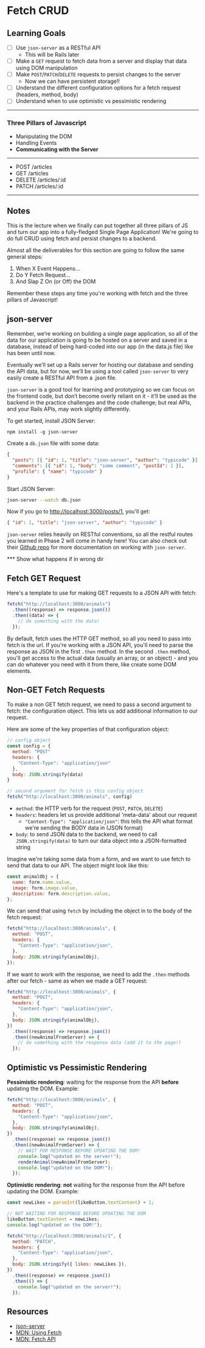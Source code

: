 # Fetch CRUD

## Learning Goals

- [ ] Use `json-server` as a RESTful API
  - This will be Rails later
- [ ] Make a `GET` request to fetch data from a server and display that data using DOM manipulation
- [ ] Make `POST`/`PATCH`/`DELETE` requests to persist changes to the server
  - Now we can have persistent storage!!
- [ ] Understand the different configuration options for a fetch request (headers, method, body)
- [ ] Understand when to use optimistic vs pessimistic rendering

---

### Three Pillars of Javascript

- Manipulating the DOM
- Handling Events
- **Communicating with the Server**

---

- POST /articles
- GET /articles
- DELETE /articles/:id
- PATCH /articles/:id

---

## Notes

This is the lecture when we finally can put together all three pillars of JS and turn our app into a fully-fledged Single Page Application! We're going to do full CRUD using fetch and persist changes to a backend.

Almost all the deliverables for this section are going to follow the same general steps:

1. When X Event Happens...
2. Do Y Fetch Request...
3. And Slap Z On (or Off) the DOM

Remember these steps any time you're working with fetch and the three pillars of Javascript!

## json-server

Remember, we’re working on building a single page application, so all of the data for our application is going to be hosted on a server and saved in a database, instead of being hard-coded into our app (in the data.js file) like has been until now.

Eventually we’ll set up a Rails server for hosting our database and sending the API data, but for now, we’ll be using a tool called `json-server` to very easily create a RESTful API from a .json file.

`json-server` is a good tool for learning and prototyping so we can focus on the frontend code, but don’t become overly reliant on it - it’ll be used as the backend in the practice challenges and the code challenge; but real APIs, and your Rails APIs, may work slightly differently.

To get started, install JSON Server:

```
npm install -g json-server
```

Create a `db.json` file with some data:

```json
{
  "posts": [{ "id": 1, "title": "json-server", "author": "typicode" }],
  "comments": [{ "id": 1, "body": "some comment", "postId": 1 }],
  "profile": { "name": "typicode" }
}
```

Start JSON Server:

```bash
json-server --watch db.json
```

Now if you go to [http://localhost:3000/posts/1](http://localhost:3000/posts/1), you'll get:

```json
{ "id": 1, "title": "json-server", "author": "typicode" }
```

`json-server` relies heavily on RESTful conventions, so all the restful routes you learned in Phase 2 will come in handy here! You can also check out their [Github repo](https://github.com/typicode/json-server) for more documentation on working with `json-server`.

\*\*\* Show what happens if in wrong dir

## Fetch GET Request

Here's a template to use for making GET requests to a JSON API with fetch:

```js
fetch("http://localhost:3000/animals")
  .then((response) => response.json())
  .then((data) => {
    // do something with the data!
  });
```

By default, fetch uses the HTTP GET method, so all you need to pass into fetch is the url. If you're working with a JSON API, you'll need to parse the response as JSON in the first `.then` method. In the second `.then` method, you'll get access to the actual data (usually an array, or an object) - and you can do whatever you need with it from there, like create some DOM elements.

## Non-GET Fetch Requests

To make a non GET fetch request, we need to pass a second argument to fetch: the configuration object. This lets us add additional information to our request.

Here are some of the key properties of that configuration object:

```js
// config object
const config = {
  method: "POST"
  headers: {
    "Content-Type": "application/json"
  },
  body: JSON.stringify(data)
}

// second argument for fetch is this config object
fetch("http://localhost:3000/animals", config)
```

- `method`: the HTTP verb for the request (`POST`, `PATCH`, `DELETE`)
- `headers`: headers let us provide additional 'meta-data' about our request
  - `"Content-Type": "application/json"`: this tells the API what format we're sending the BODY data in (JSON format)
- `body`: to send JSON data to the backend, we need to call `JSON.stringify(data)` to turn our data object into a JSON-formatted string

Imagine we're taking some data from a form, and we want to use fetch to send that data to our API. The object might look like this:

```js
const animalObj = {
  name: form.name.value,
  image: form.image.value,
  description: form.description.value,
};
```

We can send that using `fetch` by including the object in to the body of the fetch request:

```js
fetch("http://localhost:3000/animals", {
  method: "POST",
  headers: {
    "Content-Type": "application/json",
  },
  body: JSON.stringify(animalObj),
});
```

If we want to work with the response, we need to add the `.then` methods after our fetch - same as when we made a GET request:

```js
fetch("http://localhost:3000/animals", {
  method: "POST",
  headers: {
    "Content-Type": "application/json",
  },
  body: JSON.stringify(animalObj),
})
  .then((response) => response.json())
  .then((newAnimalFromServer) => {
    // do something with the response data (add it to the page!)
  });
```

## Optimistic vs Pessimistic Rendering

**Pessimistic rendering**: waiting for the response from the API **before** updating the DOM. Example:

```js
fetch("http://localhost:3000/animals", {
  method: "POST",
  headers: {
    "Content-Type": "application/json",
  },
  body: JSON.stringify(animalObj),
})
  .then((response) => response.json())
  .then((newAnimalFromServer) => {
    // WAIT FOR RESPONSE BEFORE UPDATING THE DOM!
    console.log("updated on the server!");
    renderAnimal(newAnimalFromServer);
    console.log("updated on the DOM!");
  });
```

**Optimistic rendering**: **not** waiting for the response from the API before updating the DOM. Example:

```js
const newLikes = parseInt(likeButton.textContent) + 1;

// NOT WAITING FOR RESPONSE BEFORE UPDATING THE DOM
likeButton.textContent = newLikes;
console.log("updated on the DOM!");

fetch("http://localhost:3000/animals/1", {
  method: "PATCH",
  headers: {
    "Content-Type": "application/json",
  },
  body: JSON.stringify({ likes: newLikes }),
})
  .then((response) => response.json())
  .then(() => {
    console.log("updated on the server!");
  });
```

## Resources

- [json-server](https://github.com/typicode/json-server)
- [MDN: Using Fetch](https://developer.mozilla.org/en-US/docs/Web/API/Fetch_API/Using_Fetch)
- [MDN: Fetch API](https://developer.mozilla.org/en-US/docs/Web/API/Fetch_API)
